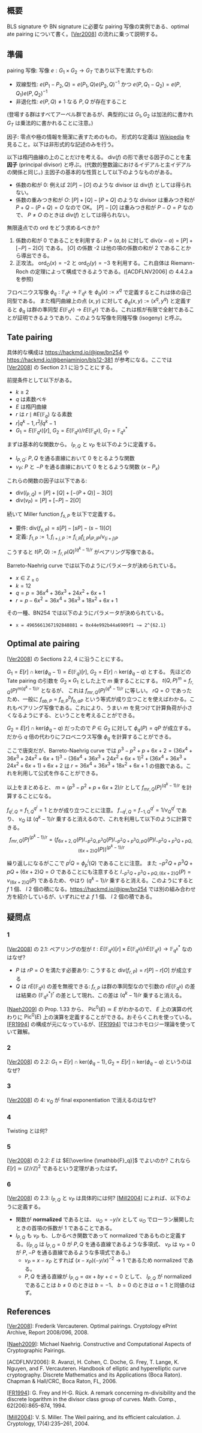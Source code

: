 ## 概要
BLS signature や BN signature に必要な pairing 写像の実例である、optimal ate pairing について書く。[[Ver2008]] の流れに乗って説明する。

## 準備
pairing 写像: 写像 $e: G _ 1 \times G _ 2 \to G _ T$ であり以下を満たすもの:
- 双線型性: $e(P_1 - P_2, Q) = e(P_1, Q)e(P_2, Q)^{-1}$ かつ $e(P, Q_1 - Q_2) = e(P, Q_1)e(P, Q_2)^{-1}$
- 非退化性: $e(P, Q) \neq 1$ なる $P, Q$ が存在すること

(登場する群はすべてアーベル群であるが、典型的には $G _ 1, G _ 2$ は加法的に書かれ $G _ T$ は乗法的に書かれることに注意。)

因子: 零点や極の情報を簡潔に表すためのもの。
形式的な定義は [Wikipedia](https://en.wikipedia.org/wiki/Divisor_(algebraic_geometry)) を見ること。以下は非形式的な記述のみを行う。

以下は楕円曲線の上のことだけを考える。 $\mathrm{div}(f)$ の形で表せる因子のことを**主因子** (principal divisor) と呼ぶ。(代数的整数論におけるイデアルと主イデアルの関係と同じ。) 主因子の基本的な性質として以下のようなものがある。
- 係数の和が 0: 例えば $2[P] - [O]$ のような divisor は $\mathrm{div}(f)$ としては得られない。
- 係数の重みつき和が $O$: $[P] + [Q] - [P + Q]$ のような divisor は重みつき和が $P + Q - (P + Q) = O$ なので OK。 $[P] - [O]$ は重みつき和が $P - O = P$ なので、 $P \neq O$ のときは $\mathrm{div}(f)$ としては得られない。

無限遠点での ord をどう求めるべきか?
1. 係数の和が 0 であることを利用する: $P = (a, b)$ に対して $\mathrm{div}(x - a) = [P] + [-P] - 2[O]$ である。 $[O]$ の係数 -2 は他の項の係数の和が 2 であることから導出できる。
2. 正攻法。 $\mathrm{ord} _ {O}(x) = -2$ と $\mathrm{ord} _ {O}(y) = -3$ を利用する。これ自体は Riemann-Roch の定理によって構成できるようである。([ACDFLNV2006] の 4.4.2.a を参照)

フロベニウス写像 $\phi _ q: \mathbb{F} _ {q^k} \to \mathbb{F} _ {q^k}$ を $\phi _ q(x) := x^q$ で定義するとこれは体の自己同型である。
また楕円曲線上の点 $(x, y)$ に対して $\phi _ q(x, y) := (x^q, y^q)$ と定義すると $\phi_q$ は群の準同型 $E(\mathbb{F} _ {q^k}) \to E(\mathbb{F} _ {q^k})$ である。これは核が有限で全射であることが証明できるようであり、このような写像を同種写像 (isogeny) と呼ぶ。

## Tate pairing

具体的な構成は https://hackmd.io/@jpw/bn254 や https://hackmd.io/@benjaminion/bls12-381 が参考になる。ここでは [[Ver2008]] の Section 2.1 に沿うことにする。

前提条件として以下がある。
- $k \ge 2$
- $q$ は素数ベキ
- $E$ は楕円曲線
- $r$ は $r \mid \#E(\mathbb{F} _ {q})$ なる素数
- $r | q^k - 1, r^2 \not | q^k - 1$
- $G _ 1 = E(\mathbb{F} _ {q^k})[r]$, $G _ 2 = E(\mathbb{F} _ {q^k})/rE(\mathbb{F} _ {q^k})$, $G _ T = \mathbb{F} _ {q^k}^{\ast}$

まずは基本的な関数から。 $l_{P, Q}$ と $v_P$ を以下のように定義する。
- $l_{P, Q}$: $P, Q$ を通る直線において 0 をとるような関数
- $v_P$: $P$ と $-P$ を通る直線において 0 をとるような関数 ($x - P_x$)

これらの関数の因子は以下である:
- $\mathrm{div}(l_{P, Q}) = [P] + [Q] + [-(P + Q)] - 3[O]$
- $\mathrm{div}(v_P) = [P] + [-P] - 2[O]$

続いて Miller function $f_{s,P}$ を以下で定義する。
- 要件: $\mathrm{div}(f_{s,P}) = s[P] - [sP] - (s-1)[O]$
- 定義: $f_{1,P} := 1, f_{i+j,P} := f_{i,P}f_{j,P} l_{iP,jP}/v_{(i+j)P}$

こうすると $t(P, Q) := f_{r, P}(Q)^{(q^k-1)/r}$ がペアリング写像である。

Barreto-Naehrig curve では以下のようにパラメータが決められている。
- $x \in \mathbb{Z} _ {\ge 0}$
- $k = 12$
- $q = p = 36x^4 + 36x^3 + 24x^2 + 6x + 1$
- $r = p - 6x^2 = 36x^4 + 36x^3 + 18x^2 + 6x + 1$

その一種、BN254 では以下のようにパラメータが決められている。
- `x = 4965661367192848881 = 0x44e992b44a6909f1 ~= 2^{62.1}`
## Optimal ate pairing
[[Ver2008]] の Sections 2.2, 4 に沿うことにする。

$G _ 1 = E[r] \cap \mathrm{ker}(\phi _ q - 1) = E(\mathbb{F} _ {q})[r]$, $G _ 2 = E[r] \cap \mathrm{ker}(\phi _ q - q)$ とする。
先ほどの Tate pairing の引数を $G _ 2 \times G _ 1$ とした上で $m$ 乗することにする。
$t(Q, P)^m = f_{r, Q}(P)^{m(q^k-1)/r}$ となるが、
これは $f_{mr, Q}(P)^{(q^k-1)/r}$ に等しい。 $rQ = O$ であったため、一般に $f_{ab, P} = f_{a,P}^b f_{b,aP}$ という等式が成り立つことを使えばわかる。これもペアリング写像である。これにより、うまい $m$ を見つけて計算負荷が小さくなるようにする、ということを考えることができる。

$G _ 2 = E[r] \cap \mathrm{ker}(\phi_q - q)$ だったので $P \in G _ 2$ に対して $\phi_q(P) = qP$ が成立する。だから $q$ 倍の代わりにフロベニウス写像 $\phi_q$ を計算することができる。

ここで唐突だが、Barreto-Naehrig curve では $p^3 - p^2 + p + 6x+2 = (36x^4 + 36x^3 + 24x^2 + 6x + 1)^3 - (36x^4 + 36x^3 + 24x^2 + 6x + 1)^2 + (36x^4 + 36x^3 + 24x^2 + 6x + 1) + 6x+2$ は $r = 36x^4 + 36x^3 + 18x^2 + 6x + 1$ の倍数である。これを利用して公式を作ることができる。

以上をまとめると、 $m = (p^3 - p^2 + p + 6x+2)/r$ として $f_{mr, Q}(P)^{(q^k-1)/r}$ を計算することになる。

$f_{q^i, Q} = f_{1,Q}^{q^i} = 1$ とかが成り立つことに注意。
$f_{-q^i, Q} = f_{-1,Q}^{q^i} = 1/v_Q^{q^i}$ であり、 $v_Q$ は $(q^k-1)/r$ 乗すると消えるので、これを利用して以下のように計算できる。
$$f_{mr, Q}(P)^{(p^k-1)/r} = \left(f_{6x+2,Q}(P)l_{-p^2Q, p^3Q}(P)l_{-p^2Q + p^3Q, pQ}(P)l_{-p^2Q + p^3Q + pQ, (6x+2)Q}(P)\right)^{(p^k-1)/r}$$

繰り返しになるがここで $p^iQ = \phi_p^i(Q)$ であることに注意。
また $-p^2Q + p^3Q + pQ + (6x+2)Q = O$ であることにも注意すると $l_{-p^2Q + p^3Q + pQ, (6x+2)Q}(P) = v_{(6x+2)Q}(P)$ であるため、やはり $(q^k-1)/r$ 乗すると消える。このようにすると $f$ 1 個、 $l$ 2 個の積になる。https://hackmd.io/@jpw/bn254 では別の組み合わせ方を紹介しているが、いずれにせよ $f$ 1 個、 $l$ 2 個の積である。

## 疑問点
### 1
[[Ver2008]] の 2.1:
ペアリングの型が $t: E(\mathbb{F} _ {q^k})[r] \times E(\mathbb{F} _ {q^k})/rE(\mathbb{F} _ {q^k}) \to \mathbb{F} _ {q^k}^{\ast}$ なのはなぜ?
- $P$ は $rP = O$ を満たす必要あり: こうすると $\mathrm{div}(f_{r, P}) = r[P] - r[O]$ が成立する 
- $Q$ は $rE(\mathbb{F} _ {q^k})$ の差を無視できる: $f_{r, P}$ は群の準同型なので引数の $rE(\mathbb{F} _ {q^k})$ の差は結果の $(\mathbb{F} _ {q^k}^{\ast})^r$ の差として現れ、この差は $(q^k-1)/r$ 乗すると消える。

[[Naeh2009]] の Prop. 1.33 から、 $\mathrm{Pic}^0(E) \simeq E$ がわかるので、 $E$ 上の演算の代わりに $\mathrm{Pic}^0(E)$ 上の演算を定義することができる。おそらくこれを使っている。
[[FR1994]] の構成が元になっているが、[[FR1994]] ではコホモロジー理論を使っていて難解。

### 2
[[Ver2008]] の 2.2:
$G _ 1 = E[r] \cap \mathrm{ker}(\phi_q - 1), G _ 2 = E[r] \cap \mathrm{ker}(\phi_q - q)$ というのはなぜ?

### 3
[[Ver2008]] の 4: $v_Q$ が final exponentiation で消えるのはなぜ?

### 4
Twisting とは何?

### 5
[[Ver2008]] の 2.2: $E$ は $E[\overline {\mathbb{F}_q}]$ でよいのか? これなら $E[r] \simeq (\mathbb{Z}/r\mathbb{Z})^2$ であるという定理があったはず。

### 6
[[Ver2008]] の 2.3: $l_{P,Q}$ と $v_P$ は具体的には何? [[Mill2004]] によれば、以下のように定義する。
- 関数が **normalized** であるとは、 $u_O = -y/x$ として $u_O$ でローラン展開したときの首項の係数が 1 であることである。
- $l_{P,Q}$ も $v_P$ も、しかるべき関数であって normalized であるものと定義する。($l_{P,Q}$ は $l_{P,Q} = 0$ が $P,Q$ を通る直線であるような多項式、 $v_P$ は $v_P = 0$ が $P, -P$ を通る直線であるような多項式である。)
  - $v_P$ = $x - x_P$ とすれば $(x-x_P)(-y/x)^{-2} \to 1$ であるため normalized である。
  - $P,Q$ を通る直線が $l_{P, Q} = ax + by + c = 0$ として、 $l_{P, Q}$ が normalized であることは $b \neq 0$ のときは $b = -1$、 $b = 0$ のときは $a = 1$ と同値のはず。

## References
[[Ver2008]]: Frederik Vercauteren. Optimal pairings. Cryptology ePrint Archive, Report 2008/096, 2008.

[[Naeh2009]]: Michael Naehrig. Constructive and Computational Aspects of Cryptographic Pairings.

[ACDFLNV2006]:  R. Avanzi, H. Cohen, C. Doche, G. Frey, T. Lange, K. Nguyen, and F. Vercauteren. Handbook of elliptic and hyperelliptic curve cryptography. Discrete Mathematics and its Applications (Boca Raton). Chapman & Hall/CRC, Boca Raton, FL, 2006.

[[FR1994]]: G. Frey and H-G. Rück. A remark concerning m-divisibility and the discrete logarithm in the divisor class group of curves. Math. Comp., 62(206):865–874, 1994.

[[Mill2004]]: V. S. Miller. The Weil pairing, and its efficient calculation. J. Cryptology,
17(4):235–261, 2004.

[Ver2008]: https://eprint.iacr.org/2008/096.pdf
[Naeh2009]: https://cryptosith.org/michael/data/thesis/2009-05-13-diss.pdf
[FR1994]: https://www.ams.org/journals/mcom/1994-62-206/S0025-5718-1994-1218343-6/S0025-5718-1994-1218343-6.pdf
[Mill2004]: https://www.researchgate.net/publication/220478991_The_Weil_Pairing_and_Its_Efficient_Calculation